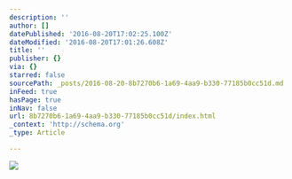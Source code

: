 ```yaml
---
description: ''
author: []
datePublished: '2016-08-20T17:02:25.100Z'
dateModified: '2016-08-20T17:01:26.608Z'
title: ''
publisher: {}
via: {}
starred: false
sourcePath: _posts/2016-08-20-8b7270b6-1a69-4aa9-b330-77185b0cc51d.md
inFeed: true
hasPage: true
inNav: false
url: 8b7270b6-1a69-4aa9-b330-77185b0cc51d/index.html
_context: 'http://schema.org'
_type: Article

---
```

![](https://the-grid-user-content.s3-us-west-2.amazonaws.com/334707f0-45be-4b1b-9a17-0dbec39118b3.jpg)